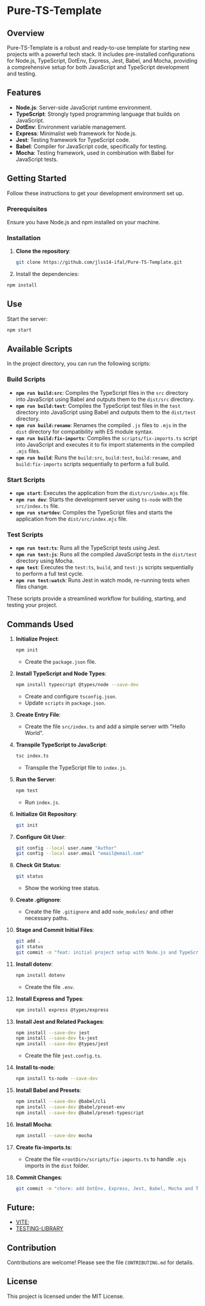 # Pure-TS-Template

## Overview
Pure-TS-Template is a robust and ready-to-use template for starting new projects with a powerful tech stack. It includes pre-installed configurations for Node.js, TypeScript, DotEnv, Express, Jest, Babel, and Mocha, providing a comprehensive setup for both JavaScript and TypeScript development and testing.

## Features
- **Node.js**: Server-side JavaScript runtime environment.
- **TypeScript**: Strongly typed programming language that builds on JavaScript.
- **DotEnv**: Environment variable management.
- **Express**: Minimalist web framework for Node.js.
- **Jest**: Testing framework for TypeScript code.
- **Babel**: Compiler for JavaScript code, specifically for testing.
- **Mocha**: Testing framework, used in combination with Babel for JavaScript tests.

## Getting Started
Follow these instructions to get your development environment set up.

### Prerequisites
Ensure you have Node.js and npm installed on your machine.

### Installation
1. **Clone the repository**:
   ```bash
   git clone https://github.com/jlss14-ifal/Pure-TS-Template.git
2. Install the dependencies:
```bash
npm install
```

## Use
Start the server:
```bash
npm start
```

## Available Scripts

In the project directory, you can run the following scripts:

### Build Scripts
- **`npm run build:src`**: Compiles the TypeScript files in the `src` directory into JavaScript using Babel and outputs them to the `dist/src` directory.
- **`npm run build:test`**: Compiles the TypeScript test files in the `test` directory into JavaScript using Babel and outputs them to the `dist/test` directory.
- **`npm run build:rename`**: Renames the compiled `.js` files to `.mjs` in the `dist` directory for compatibility with ES module syntax.
- **`npm run build:fix-imports`**: Compiles the `scripts/fix-imports.ts` script into JavaScript and executes it to fix import statements in the compiled `.mjs` files.
- **`npm run build`**: Runs the `build:src`, `build:test`, `build:rename`, and `build:fix-imports` scripts sequentially to perform a full build.

### Start Scripts
- **`npm start`**: Executes the application from the `dist/src/index.mjs` file.
- **`npm run dev`**: Starts the development server using `ts-node` with the `src/index.ts` file.
- **`npm run startdev`**: Compiles the TypeScript files and starts the application from the `dist/src/index.mjs` file.

### Test Scripts
- **`npm run test:ts`**: Runs all the TypeScript tests using Jest.
- **`npm run test:js`**: Runs all the compiled JavaScript tests in the `dist/test` directory using Mocha.
- **`npm test`**: Executes the `test:ts`, `build`, and `test:js` scripts sequentially to perform a full test cycle.
- **`npm run test:watch`**: Runs Jest in watch mode, re-running tests when files change.

These scripts provide a streamlined workflow for building, starting, and testing your project.


## Commands Used

1. **Initialize Project**:
   ```bash
   npm init
   ```
   - Create the `package.json` file.

2. **Install TypeScript and Node Types**:
   ```bash
   npm install typescript @types/node --save-dev
   ```
   - Create and configure `tsconfig.json`.
   - Update `scripts` in `package.json`.

3. **Create Entry File**:
   - Create the file `src/index.ts` and add a simple server with "Hello World".

4. **Transpile TypeScript to JavaScript**:
   ```bash
   tsc index.ts
   ```
   - Transpile the TypeScript file to `index.js`.

5. **Run the Server**:
   ```bash
   npm test
   ```
   - Run `index.js`.

6. **Initialize Git Repository**:
   ```bash
   git init
   ```

7. **Configure Git User**:
   ```bash
   git config --local user.name "Author"
   git config --local user.email "email@email.com"
   ```

8. **Check Git Status**:
   ```bash
   git status
   ```
   - Show the working tree status.

9. **Create .gitignore**:
   - Create the file `.gitignore` and add `node_modules/` and other necessary paths.

10. **Stage and Commit Initial Files**:
    ```bash
    git add .
    git status
    git commit -m "feat: initial project setup with Node.js and TypeScript"
    ```

11. **Install dotenv**:
    ```bash
    npm install dotenv
    ```
    - Create the file `.env`.

12. **Install Express and Types**:
    ```bash
    npm install express @types/express
    ```

13. **Install Jest and Related Packages**:
    ```bash
    npm install --save-dev jest
    npm install --save-dev ts-jest
    npm install --save-dev @types/jest
    ```
      - Create the file `jest.config.ts`.

14. **Install ts-node**:
    ```bash
    npm install ts-node --save-dev
    ```

15. **Install Babel and Presets**:
    ```bash
    npm install --save-dev @babel/cli
    npm install --save-dev @babel/preset-env
    npm install --save-dev @babel/preset-typescript
    ```

16. **Install Mocha**:
    ```bash
    npm install --save-dev mocha
    ```

17. **Create fix-imports.ts**:
    - Create the file `<rootDir>/scripts/fix-imports.ts` to handle `.mjs` imports in the `dist` folder.

18. **Commit Changes**:
    ```bash
    git commit -m "chore: add DotEnv, Express, Jest, Babel, Mocha and TypeScript dependencies"
    ```

## Future:
- [VITE](https://vite.dev/guide/);
- [TESTING-LIBRARY](https://testing-library.com/docs/guiding-principles)

## Contribution
Contributions are welcome! Please see the file `CONTRIBUTING.md` for details.

## License
This project is licensed under the MIT License.